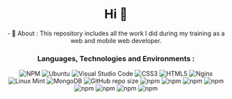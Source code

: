 <h1 align="center">Hi 👋</h1>

<p align="center">
- 💬 About : This repository includes all the work I did during my training as a web and mobile web developer.
</p> 

<h3 align="center">Languages, Technologies and Environments :</h3>
<p align="justify">

<div align="center">
  
![NPM](https://img.shields.io/badge/NPM-%23000000.svg?style=for-the-badge&logo=npm&logoColor=white)
![Ubuntu](https://img.shields.io/badge/Ubuntu-E95420?style=for-the-badge&logo=ubuntu&logoColor=white)
![Visual Studio Code](https://img.shields.io/badge/Visual%20Studio%20Code-0078d7.svg?style=for-the-badge&logo=visual-studio-code&logoColor=white)
![CSS3](https://img.shields.io/badge/css3-%231572B6.svg?style=for-the-badge&logo=css3&logoColor=white)
![HTML5](https://img.shields.io/badge/html5-%23E34F26.svg?style=for-the-badge&logo=html5&logoColor=white)
![Nginx](https://img.shields.io/badge/nginx-%23009639.svg?style=for-the-badge&logo=nginx&logoColor=white)
![Linux Mint](https://img.shields.io/badge/Linux%20Mint-87CF3E?style=for-the-badge&logo=Linux%20Mint&logoColor=white)
![MongoDB](https://img.shields.io/badge/MongoDB-%234ea94b.svg?style=for-the-badge&logo=mongodb&logoColor=white)
<img alt="GitHub repo size" src="https://img.shields.io/github/repo-size/Souka1987/Formation_DWWM?color=black&label=github&logo=github&style=for-the-badge">
<img alt="npm" src="https://img.shields.io/npm/v/bootstrap?color=purple&label=bootstrap&logo=bootstrap&logoColor=white&style=for-the-badge">
<img alt="npm" src="https://img.shields.io/npm/v/express?color=yellow&label=express&logo=express&logoColor=yellow&style=for-the-badge">
<img alt="npm" src="https://img.shields.io/npm/v/javascript?color=yellow&label=javascript&logo=javascript&logoColor=yellow&style=for-the-badge"> <img alt="npm" src="https://img.shields.io/npm/v/node?color=green&label=node.js&logo=node.js&logoColor=green&style=for-the-badge"> </a> <img alt="npm" src="https://img.shields.io/npm/v/sass?color=pink&label=sass&logo=sass&logoColor=pink&style=for-the-badge"> <img alt="npm" src="https://img.shields.io/npm/v/mocha?color=brown&label=mocha&logo=mocha&logoColor=brown&style=for-the-badge"> <img alt="npm" src="https://img.shields.io/npm/v/quasar?color=blue&label=quasar&logo=quasar&logoColor=blue&style=for-the-badge"> <img alt="npm" src="https://img.shields.io/npm/v/handlebars?color=orange&label=handlebars&logo=handlebars&logoColor=orange&style=for-the-badge"></p>
</div>
